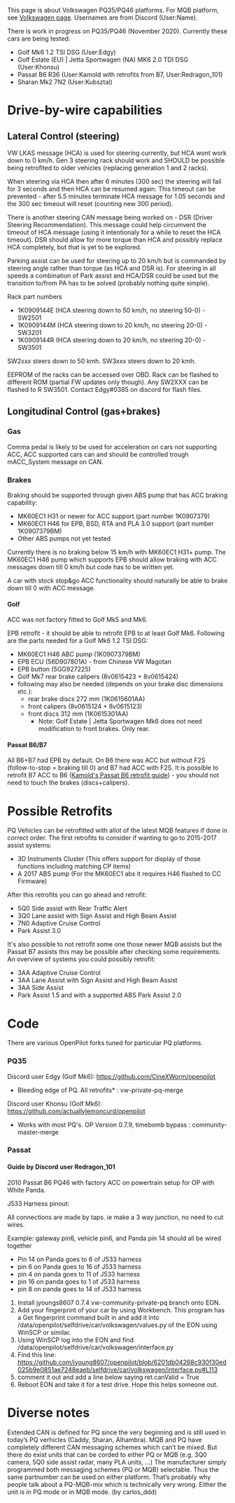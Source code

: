 This page is about Volkswagen PQ35/PQ46 platforms. For MQB platform, see [Volkswagen page](https://github.com/commaai/openpilot/wiki/Volkswagen). Usernames are from Discord (User:Name).

There is work in progress on PQ35/PQ46 (November 2020). Currently these cars are being tested:
* Golf Mk6 1.2 TSI DSG (User:Edgy)
* Golf Estate (EU) | Jetta Sportwagen (NA) MK6 2.0 TDI DSG (User:Khonsu)
* Passat B6 R36 (User:Kamold with retrofits from B7, User:Redragon_101)
* Sharan Mk2 7N2 (User:Kubsztal)

# Drive-by-wire capabilities

## Lateral Control (steering)

VW LKAS message (HCA) is used for steering currently, but HCA wont work down to 0 km/h. Gen 3 steering rack should work and SHOULD be possible being retrofited to older vehicles (replacing generation 1 and 2 racks). 

When steering via HCA then after 6 minutes (300 sec) the steering will fail for 3 seconds and then HCA can be resumed again. This timeout can be prevented - after 5.5 minutes terminate HCA message for 1.05 seconds and the 300 sec timeout will reset (counting new 300 period).

There is another steering CAN message being worked on - DSR (Driver Steering Recommendation). This message could help circumvent the timeout of HCA message (using it intentionaly for a while to reset the HCA timeout). DSR should allow for more torque than HCA and possibly replace HCA completely, but that is yet to be explored.

Parking assist can be used for steering up to 20 km/h but is commanded by steering angle rather than torque (as HCA and DSR is). For steering in all speeds a combination of Park assist and HCA/DSR could be used but the transition to/from PA has to be solved (probably nothing quite simple).

Rack part numbers
* 1K0909144E (HCA steering down to 50 km/h, no steering 50-0) - SW2501
* 1K0909144M (HCA steering down to 20 km/h, no steering 20-0) - SW3201
* 1K0909144R (HCA steering down to 20 km/h, no steering 20-0) - SW3501

SW2xxx steers down to 50 kmh. SW3xxx steers down to 20 kmh.

EEPROM of the racks can be accessed over OBD. Rack can be flashed to different ROM (partial FW updates only though). Any SW2XXX can be flashed to R SW3501. Contact Edgy#0385 on discord for flash files.

## Longitudinal Control (gas+brakes)

### Gas

Comma pedal is likely to be used for acceleration on cars not supporting ACC, ACC supported cars can and should be controlled trough mACC_System message on CAN.

### Brakes
Braking should be supported through given ABS pump that has ACC braking capability:
* MK60EC1 H31 or newer for ACC support (part number 1K0907379)
* MK60EC1 H46 for EPB, BSD, RTA and PLA 3.0 support (part number 1K0907379BM)
* Other ABS pumps not yet tested

Currently there is no braking below 15 km/h with MK60EC1 H31+ pump. The MK60EC1 H46 pump which supports EPB should allow braking with ACC messages down till 0 km/h but code has to be written yet.

A car with stock stop&go ACC functionality should naturally be able to brake down till 0 with ACC message.

#### Golf
ACC was not factory fitted to Golf Mk5 and Mk6.

EPB retrofit - it should be able to retrofit EPB to at least Golf Mk6. Following are the parts needed for a Golf Mk6 1.2 TSI DSG:

* MK60EC1 H46 ABC pump (1K0907379BM)
* EPB ECU (56D907801A) - from Chinese VW Magotan
* EPB button (5GG927225)
* Golf Mk7 rear brake calipers (8v0615423 + 8v0615424)
* following may also be needed (depends on your brake disc dimensions etc.):
    * rear brake discs 272 mm (1K0615601AA)
    * front calipers (8v0615124 + 8v0615123)
    * front discs 312 mm (1K0615301AA)
      * Note: Golf Estate | Jetta Sportwagen Mk6 does not need modification to front brakes. Only rear.

#### Passat B6/B7
All B6+B7 had EPB by default. On B6 there was ACC but without F2S (follow-to-stop = braking till 0) and B7 had ACC with F2S. It is possible to retrofit B7 ACC to B6 ([Kamold's Passat B6 retrofit guide](https://www.vwwatercooled.com.au/forums/f234/adaptive-cruise-retrofit-118949.html)) - you should not need to touch the brakes (discs+calipers).

# Possible Retrofits
PQ Vehicles can be retrofitted with allot of the latest MQB features if done in correct order.
The first retrofits to consider if wanting to go to 2015-2017 assist systems:
* 3D Instruments Cluster (This offers support for display of those functions including matching CP items)
* A 2017 ABS pump (For the MK60EC1 abs it requires H46 flashed to CC Firmware)

After this retrofits you can go ahead and retrofit:
* 5Q0 Side assist with Rear Traffic Alert
* 3Q0 Lane assist with Sign Assist and High Beam Assist
* 7N0 Adaptive Cruise Control
* Park Assist 3.0

It's also possible to not retrofit some one those newer MQB assists but the Passat B7 assists this may be possible after checking some requirements. An overview of systems you could possibly retrofit:
* 3AA Adaptive Cruise Control
* 3AA Lane Assist with Sign Assist and High Beam Assist
* 3AA Side Assist
* Park Assist 1.5 and with a supported ABS Park Assist 2.0

# Code

There are various OpenPilot forks tuned for particular PQ platforms.

### PQ35

Discord user Edgy (Golf Mk6): https://github.com/CineXWorm/openpilot
* Bleeding edge of PQ. All retrofits* : vw-private-pq-merge

Discord user Khonsu (Golf Mk6): https://github.com/actuallylemoncurd/openpilot
* Works with most PQ's. OP Version 0.7.9, timebomb bypass : community-master-merge

### Passat

#### Guide by Discord user Redragon_101

2010 Passat B6 PQ46 with factory ACC on powertrain setup for OP with White Panda.

J533 Harness pinout:

All connections are made by taps. ie make a 3 way junction, no need to cut wires.

Example: gateway pin6, vehicle pin6, and Panda pin 14 should all be wired together
* Pin 14 on Panda goes to 6 of J533 harness
* pin 6 on Panda goes to 16 of J533 harness
* pin 4 on panda goes to 11 of J533 harness
* pin 16 on panda goes to 1 of J533 harness
* pin 8 on panda goes to 14 of J533 harness

1. Install jyoungs8607 0.7.4 vw-community-private-pq branch onto EON.
2. Add your fingerprint of your car by using Workbench. This program has a Get fingerprint command built in and add it into 
  /data/openpilot/selfdrive/car/volkswagen/values.py of the EON using WinSCP or similar.
3. Using WinSCP log into the EON and find /data/openpilot/selfdrive/car/volkswagen/interface.py
4. Find this line:  https://github.com/jyoung8607/openpilot/blob/6201db04268c930f30ed025b9e0851ae7248eaeb/selfdrive/car/volkswagen/interface.py#L113
5. comment it out and add a line below saying ret.canValid = True
6. Reboot EON and take it for a test drive.   Hope this helps someone out.

# Diverse notes

Extended CAN is defined for PQ since the very beginning and is still used in today’s PQ verhicles (Caddy, Sharan, Alhambra). MQB and PQ have completely different CAN messaging schemes which can’t be mixed. But there do exist units that can be corded to either PQ or MQB (e.g. 3Q0 camera, 5Q0 side assist radar, many PLA units, ...) The manufacturer simply programmed both messaging schemes (PQ or MQB) selectable. Thus the same partnumber can be used on either platform. That’s probably why people talk about a PQ-MQB-mix which is technically very wrong. Either the unit is in PQ mode or in MQB mode. (by carlos_ddd)